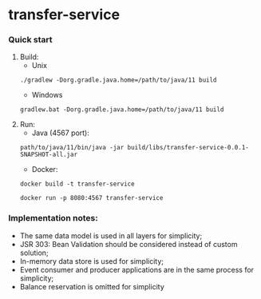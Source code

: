 # transfer-service

### Quick start
1. Build:
    * Unix 
    ```shell script
    ./gradlew -Dorg.gradle.java.home=/path/to/java/11 build
    ```
    * Windows
    ```shell script
    gradlew.bat -Dorg.gradle.java.home=/path/to/java/11 build
    ```
2. Run:
    * Java (4567 port):
    ```shell script
    path/to/java/11/bin/java -jar build/libs/transfer-service-0.0.1-SNAPSHOT-all.jar
    ```
    * Docker:
    ```shell script
    docker build -t transfer-service
    ```
    ```shell script
    docker run -p 8080:4567 transfer-service
    ```

### Implementation notes:
* The same data model is used in all layers for simplicity;
* JSR 303: Bean Validation should be considered instead of custom solution;
* In-memory data store is used for simplicity;
* Event consumer and producer applications are in the same process for simplicity;
* Balance reservation is omitted for simplicity
